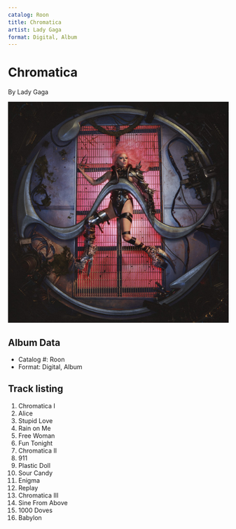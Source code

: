 ```yaml
---
catalog: Roon
title: Chromatica
artist: Lady Gaga
format: Digital, Album
---
```


# Chromatica

By Lady Gaga

![](../../assets/albumcovers/Lady_Gaga-Chromatica.png)

## Album Data

- Catalog #: Roon
- Format: Digital, Album


## Track listing


1. Chromatica I
2. Alice
3. Stupid Love
4. Rain on Me
5. Free Woman
6. Fun Tonight
7. Chromatica II
8. 911
9. Plastic Doll
10. Sour Candy
11. Enigma
12. Replay
13. Chromatica III
14. Sine From Above
15. 1000 Doves
16. Babylon

